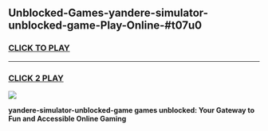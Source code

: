 
## Unblocked-Games-yandere-simulator-unblocked-game-Play-Online-#t07u0
<h3>
<a href="https://premium.freeplayer.one?title=yandere-simulator-unblocked-game&ref=27F">CLICK TO PLAY</a></h3>
<hr>

<h3>
<a href="https://premium.freeplayer.one?title=yandere-simulator-unblocked-game&ref=27F">CLICK 2 PLAY</a>
  
</h3>

<a href="https://premium.freeplayer.one?title=yandere-simulator-unblocked-game&ref=27F"><img src="https://clearcache.store/games.png"></a>


**yandere-simulator-unblocked-game games unblocked: Your Gateway to Fun and Accessible Online Gaming**
